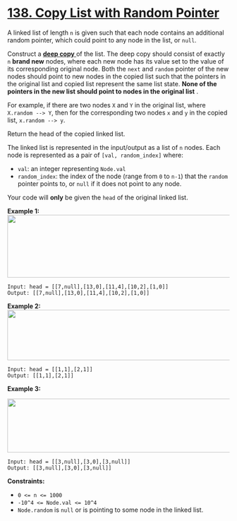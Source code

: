 # [138. Copy List with Random Pointer](https://leetcode.com/problems/copy-list-with-random-pointer/description/)

A linked list of length `n` is given such that each node contains an additional random pointer, which could point to any node in the list, or `null`.

Construct a <a href="https://en.wikipedia.org/wiki/Object_copying#Deep_copy" target="_blank">**deep copy** </a> of the list. The deep copy should consist of exactly `n` **brand new**  nodes, where each new node has its value set to the value of its corresponding original node. Both the `next` and `random` pointer of the new nodes should point to new nodes in the copied list such that the pointers in the original list and copied list represent the same list state. **None of the pointers in the new list should point to nodes in the original list** .

For example, if there are two nodes `X` and `Y` in the original list, where `X.random --> Y`, then for the corresponding two nodes `x` and `y` in the copied list, `x.random --> y`.

Return the head of the copied linked list.

The linked list is represented in the input/output as a list of `n` nodes. Each node is represented as a pair of `[val, random_index]` where:

- `val`: an integer representing `Node.val`
- `random_index`: the index of the node (range from `0` to `n-1`) that the `random` pointer points to, or `null` if it does not point to any node.

Your code will **only**  be given the `head` of the original linked list.

**Example 1:** 
<img alt="" src="https://assets.leetcode.com/uploads/2019/12/18/e1.png" style="width: 700px; height: 142px;">

```
Input: head = [[7,null],[13,0],[11,4],[10,2],[1,0]]
Output: [[7,null],[13,0],[11,4],[10,2],[1,0]]
```

**Example 2:** 
<img alt="" src="https://assets.leetcode.com/uploads/2019/12/18/e2.png" style="width: 700px; height: 114px;">

```
Input: head = [[1,1],[2,1]]
Output: [[1,1],[2,1]]
```

**Example 3:** 

**<img alt="" src="https://assets.leetcode.com/uploads/2019/12/18/e3.png" style="width: 700px; height: 122px;">** 

```
Input: head = [[3,null],[3,0],[3,null]]
Output: [[3,null],[3,0],[3,null]]
```

**Constraints:** 

- `0 <= n <= 1000`
- `-10^4 <= Node.val <= 10^4`
- `Node.random` is `null` or is pointing to some node in the linked list.